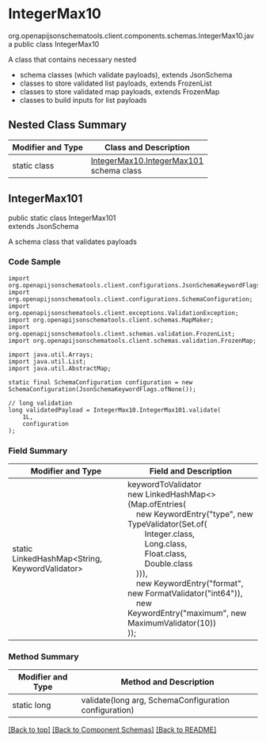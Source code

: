 # IntegerMax10
org.openapijsonschematools.client.components.schemas.IntegerMax10.java
public class IntegerMax10

A class that contains necessary nested
- schema classes (which validate payloads), extends JsonSchema
- classes to store validated list payloads, extends FrozenList
- classes to store validated map payloads, extends FrozenMap
- classes to build inputs for list payloads

## Nested Class Summary
| Modifier and Type | Class and Description |
| ----------------- | ---------------------- |
| static class | [IntegerMax10.IntegerMax101](#integermax101)<br> schema class |

## IntegerMax101
public static class IntegerMax101<br>
extends JsonSchema

A schema class that validates payloads

### Code Sample
```
import org.openapijsonschematools.client.configurations.JsonSchemaKeywordFlags;
import org.openapijsonschematools.client.configurations.SchemaConfiguration;
import org.openapijsonschematools.client.exceptions.ValidationException;
import org.openapijsonschematools.client.schemas.MapMaker;
import org.openapijsonschematools.client.schemas.validation.FrozenList;
import org.openapijsonschematools.client.schemas.validation.FrozenMap;

import java.util.Arrays;
import java.util.List;
import java.util.AbstractMap;

static final SchemaConfiguration configuration = new SchemaConfiguration(JsonSchemaKeywordFlags.ofNone());

// long validation
long validatedPayload = IntegerMax10.IntegerMax101.validate(
    1L,
    configuration
);
```

### Field Summary
| Modifier and Type | Field and Description |
| ----------------- | ---------------------- |
| static LinkedHashMap<String, KeywordValidator> |keywordToValidator<br/>new LinkedHashMap<>(Map.ofEntries(<br/>&nbsp;&nbsp;&nbsp;&nbsp;new KeywordEntry("type", new TypeValidator(Set.of(<br/>&nbsp;&nbsp;&nbsp;&nbsp;&nbsp;&nbsp;&nbsp;&nbsp;Integer.class,<br/>&nbsp;&nbsp;&nbsp;&nbsp;&nbsp;&nbsp;&nbsp;&nbsp;Long.class,<br/>&nbsp;&nbsp;&nbsp;&nbsp;&nbsp;&nbsp;&nbsp;&nbsp;Float.class,<br/>&nbsp;&nbsp;&nbsp;&nbsp;&nbsp;&nbsp;&nbsp;&nbsp;Double.class<br/>&nbsp;&nbsp;&nbsp;&nbsp;))),<br/>&nbsp;&nbsp;&nbsp;&nbsp;new KeywordEntry("format", new FormatValidator("int64")),<br>&nbsp;&nbsp;&nbsp;&nbsp;new KeywordEntry("maximum", new MaximumValidator(10))<br>)); |

### Method Summary
| Modifier and Type | Method and Description |
| ----------------- | ---------------------- |
| static long | validate(long arg, SchemaConfiguration configuration) |

[[Back to top]](#top) [[Back to Component Schemas]](../../../README.md#Component-Schemas) [[Back to README]](../../../README.md)
